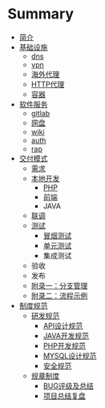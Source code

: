 # Summary

* [简介](README.md)
* [基础设施](base.md)
  * [dns](base/dns.md)
  * [vpn](base/vpn.md)
  * [海外代理](base/proxy.md)
  * [HTTP代理](base/socket.md)
  * [容器](base/docker.md)
* [软件服务](software.md)
  * [gitlab](build/gitlab.md)
  * [网盘](build/pan.md)
  * [wiki](build/wiki.md)
  * [auth](build/auth.md)
  * [rap](build/rap.md)
* [交付模式](jiao-fu-mo-shi.md)
  * [需求](jiao-fu-mo-shi/xu-qiu.md)
  * [本地开发](jiao-fu-mo-shi/kai-fa.md)
    * [PHP](jiao-fu-mo-shi/kai-fa/php.md)
    * [前端](jiao-fu-mo-shi/kai-fa/qian-duan.md)
    * JAVA
  * [联调](jiao-fu-mo-shi/lian-tiao.md)
  * [测试](jiao-fu-mo-shi/ce-shi.md)
    * [冒烟测试](jiao-fu-mo-shi/ce-shi/mao-yan.md)
    * [单元测试](jiao-fu-mo-shi/ce-shi/dan-yuan.md)
    * 集成测试
  * 验收
  * 发布
  * [附录一：分支管理](jiao-fu-mo-shi/workflow.md)
  * [附录二：流程示例](jiao-fu-mo-shi/example.md)
* [制度规范](rule.md)
  * [研发规范](rule/rd.md)
    * [API设计规范](rule/api.md)
    * [JAVA开发规范](rule/java.md)
    * [PHP开发规范](rule/php.md)
    * [MYSQL设计规范](rule/mysql.md)
    * [安全规范](rule/safe.md)
  * [规章制度](rule/regulation.md)
    * [BUG评级及总结](rule/bug.md)
    * [项目总结复盘](rule/sum.md)
